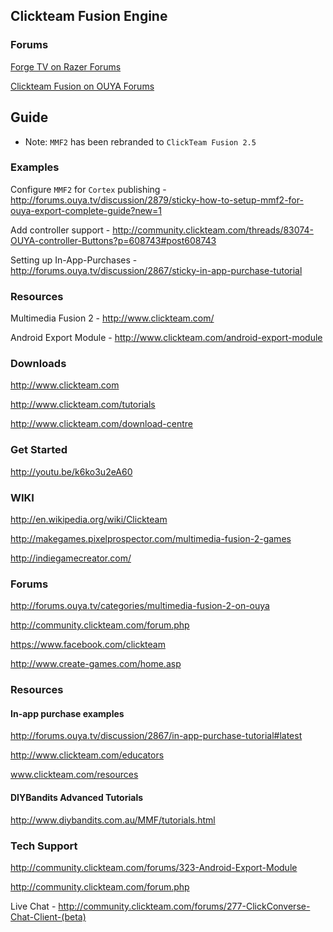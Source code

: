 ## Clickteam Fusion Engine

### Forums

[Forge TV on Razer Forums](https://insider.razerzone.com/index.php?forums/razer-forge-tv.126/)

[Clickteam Fusion on OUYA Forums](https://forums.ouya.tv/categories/clickteam-fusion-2-on-ouya)

## Guide

* Note: `MMF2` has been rebranded to `ClickTeam Fusion 2.5`

### Examples

Configure `MMF2` for `Cortex` publishing - http://forums.ouya.tv/discussion/2879/sticky-how-to-setup-mmf2-for-ouya-export-complete-guide?new=1

Add controller support - http://community.clickteam.com/threads/83074-OUYA-controller-Buttons?p=608743#post608743

Setting up In-App-Purchases - http://forums.ouya.tv/discussion/2867/sticky-in-app-purchase-tutorial


### Resources

Multimedia Fusion 2 - http://www.clickteam.com/

Android Export Module - http://www.clickteam.com/android-export-module

### Downloads

http://www.clickteam.com

http://www.clickteam.com/tutorials 

http://www.clickteam.com/download-centre

### Get Started

http://youtu.be/k6ko3u2eA60

### WIKI

http://en.wikipedia.org/wiki/Clickteam 

http://makegames.pixelprospector.com/multimedia-fusion-2-games 

http://indiegamecreator.com/

### Forums

http://forums.ouya.tv/categories/multimedia-fusion-2-on-ouya 

http://community.clickteam.com/forum.php

https://www.facebook.com/clickteam 

http://www.create-games.com/home.asp

### Resources

#### In-app purchase examples

http://forums.ouya.tv/discussion/2867/in-app-purchase-tutorial#latest 

http://www.clickteam.com/educators 

www.clickteam.com/resources

#### DIYBandits Advanced Tutorials
http://www.diybandits.com.au/MMF/tutorials.html

### Tech Support

http://community.clickteam.com/forums/323-Android-Export-Module

http://community.clickteam.com/forum.php

Live Chat - http://community.clickteam.com/forums/277-ClickConverse-Chat-Client-(beta)
